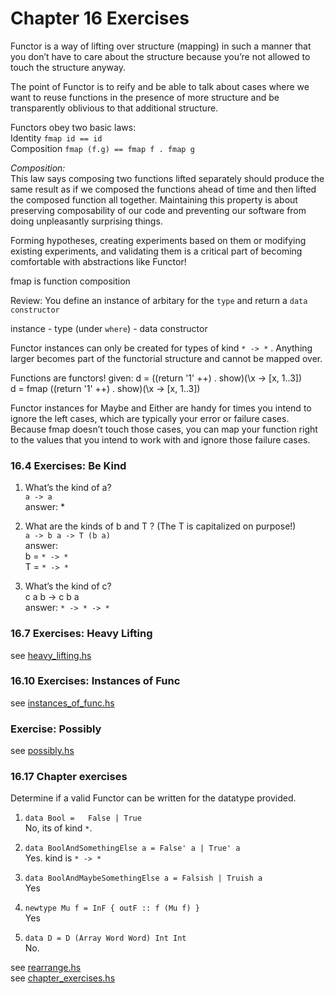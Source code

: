 # Chapter 16 Exercises

Functor is a way of lifting over structure (mapping) in such a manner that you don’t have to care about the structure because you’re not allowed to touch the structure anyway.  

The point of Functor is to reify and be able to talk about cases where we want to reuse functions in the presence of more structure and be transparently oblivious to that additional structure.

Functors obey two basic laws:  
Identity `fmap id == id`  
Composition  `fmap (f.g) == fmap f . fmap g`


_Composition:_  
This law says composing two functions lifted separately should produce the same result as if we composed the functions ahead of time and then lifted the composed function all together. Maintaining this property is about preserving composability of our code and preventing our software from doing unpleasantly surprising things.

Forming hypotheses, creating experiments based on them or modifying existing experiments, and validating them is a critical part of becoming comfortable with abstractions like Functor!


fmap is function composition

Review: You define an instance of arbitary for the `type` and return a `data constructor`

instance - type
(under `where`) - data constructor

Functor instances can only be created for types of kind `* -> *`
. Anything larger becomes part of the functorial structure and cannot be mapped over.

Functions are functors!
given:
d = ((return '1' ++) . show)(\x -> [x, 1..3])  
d = fmap ((return '1' ++) . show)(\x -> [x, 1..3])

Functor instances for Maybe and Either are handy for times you intend to ignore the left cases, which are typically your error or failure cases. Because fmap doesn’t touch those cases, you can map your function right to the values that you intend to work with and ignore those failure cases.

### 16.4 Exercises: Be Kind
1. What’s the kind of a?  
`a -> a`  
answer: *  

2. What are the kinds of b and T ? (The T is capitalized on purpose!)  
`a -> b a -> T (b a)`  
answer:  
b = `* -> *`  
T = `* -> *`

3. What’s the kind of c?  
c a b -> c b a  
answer: `* -> * -> *`

### 16.7 Exercises: Heavy Lifting
see [heavy_lifting.hs](./heavy_lifting.hs)

### 16.10 Exercises: Instances of Func
see [instances_of_func.hs](./instances_of_func.hs)

### Exercise: Possibly
see [possibly.hs](./possibly.hs)

### 16.17 Chapter exercises
Determine if a valid Functor can be written for the datatype provided.

1.  `data Bool =  
      False | True`  
No, its of kind `*`.

2. `data BoolAndSomethingElse a =
False' a | True' a`  
Yes. kind is `* -> *`

3. `data BoolAndMaybeSomethingElse a =
Falsish | Truish a`  
Yes

4. `newtype Mu f = InF { outF :: f (Mu f) }`  
Yes  

5. `data D =
D (Array Word Word) Int Int`  
No.

see [rearrange.hs](./rearrange.hs)  
see [chapter_exercises.hs](./chapter_exercises.hs)
